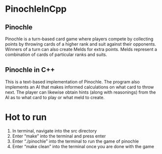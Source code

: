 # PinochleInCpp
## Pinochle
Pinochle is a turn-based card game where players compete by collecting points by throwing cards of a higher rank and suit against their opponents. 
Winners of a turn can also create Melds for extra points. Melds represent a combination of cards of particular ranks and suits.

## Pinochle in C++
This is a text-based implementation of Pinochle. The program also implements an AI that makes informed calculations on what card to throw next. The player can 
likewise obtain hints (along with reasonings) from the AI as to what card to play or what meld to create.

# Hot to run
1)	In terminal, navigate into the src directory
2)	Enter “make” into the terminal and press enter
3)	Enter “./pinochle” into the terminal to run the game of pinochle
4)	Enter “make clean” into the terminal once you are done with the game

